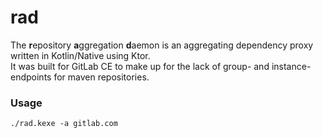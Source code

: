 # rad

The **r**epository **a**ggregation **d**aemon is an aggregating dependency proxy written in Kotlin/Native using Ktor.  
It was built for GitLab CE to make up for the lack of group- and instance-endpoints for maven repositories.

### Usage

```shell
./rad.kexe -a gitlab.com
```